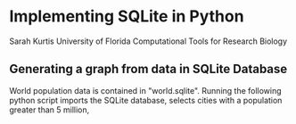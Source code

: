 # Implementing SQLite in Python
Sarah Kurtis
University of Florida
Computational Tools for Research Biology
## Generating a graph from data in SQLite Database
World population data is contained in "world.sqlite". Running the following python script imports the SQLite database, selects cities with a population greater than 5 million, 
